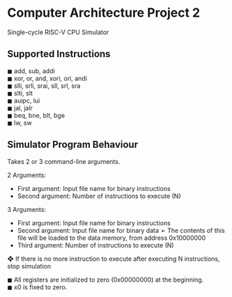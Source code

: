 # Computer Architecture Project 2
Single-cycle RISC-V CPU Simulator

## Supported Instructions
  ◼ add, sub, addi\
  ◼ xor, or, and, xori, ori, andi\
  ◼ slli, srli, srai, sll, srl, sra\
  ◼ slti, slt\
  ◼ auipc, lui\
  ◼ jal, jalr\
  ◼ beq, bne, blt, bge\
  ◼ lw, sw

## Simulator Program Behaviour
Takes 2 or 3 command-line arguments.

2 Arguments:
  -  First argument: Input file name for binary instructions
  -  Second argument: Number of instructions to execute (N)

3 Arguments:
  -  First argument: Input file name for binary instructions
  -  Second argument: Input file name for binary data
      ➢   The contents of this file will be loaded to the data memory, from address 0x10000000
  - Third argument: Number of instructions to execute (N)

❖ If there is no more instruction to execute after executing N instructions, stop simulation

◼ All registers are initialized to zero (0x00000000) at the beginning.\
◼ x0 is fixed to zero.
